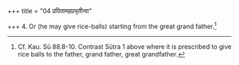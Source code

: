 +++
title = "04 प्रपितामहप्रभृतीन्वा"

+++
4. Or (he may give rice-balls) starting from the great grand father.[^1]  

[^1]: Cf. Kau. Sū 88.8-10. Contrast Sūtra 1 above where it is prescribed to give rice balls to the father, grand father, great grandfather.
